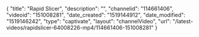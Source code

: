 {
    "title": "Rapid Slicer",
    "description": "",
    "channelid": "114661406",
    "videoid": "151008281",
    "date_created": "1519144912",
    "date_modified": "1519146242",
    "type": "captivate",
    "layout": "channelVideo",
    "url": "\/latest-videos\/rapidslicer-64008226-mp4\/114661406-151008281"
}